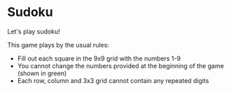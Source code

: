 # Sudoku

Let's play sudoku!

This game plays by the usual rules:
 * Fill out each square in the 9x9 grid with the numbers 1-9
 * You cannot change the numbers provided at the beginning of the game (shown in green)
 * Each row, column and 3x3 grid cannot contain any repeated digits


